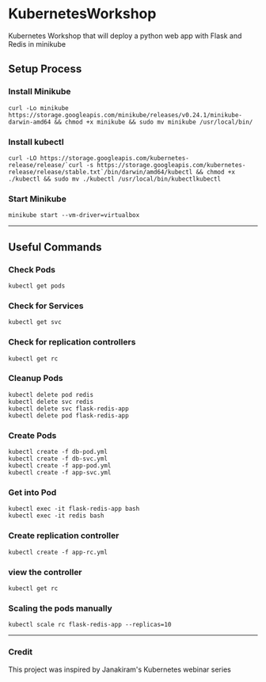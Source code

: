 # KubernetesWorkshop
Kubernetes Workshop that will deploy a python web app with Flask and Redis in minikube

## Setup Process

### Install Minikube
```
curl -Lo minikube https://storage.googleapis.com/minikube/releases/v0.24.1/minikube-darwin-amd64 && chmod +x minikube && sudo mv minikube /usr/local/bin/
```

### Install kubectl
```
curl -LO https://storage.googleapis.com/kubernetes-release/release/`curl -s https://storage.googleapis.com/kubernetes-release/release/stable.txt`/bin/darwin/amd64/kubectl && chmod +x ./kubectl && sudo mv ./kubectl /usr/local/bin/kubectlkubectl 
```

### Start Minikube
```
minikube start --vm-driver=virtualbox
```

---

## Useful Commands

### Check Pods
```
kubectl get pods
```

### Check for Services
```
kubectl get svc
```

### Check for replication controllers
```
kubectl get rc
```

### Cleanup Pods
```
kubectl delete pod redis
kubectl delete svc redis
kubectl delete svc flask-redis-app
kubectl delete pod flask-redis-app
```

### Create Pods 
```
kubectl create -f db-pod.yml
kubectl create -f db-svc.yml
kubectl create -f app-pod.yml
kubectl create -f app-svc.yml
```

### Get into Pod
```
kubectl exec -it flask-redis-app bash
kubectl exec -it redis bash
```

### Create replication controller
```
kubectl create -f app-rc.yml
```

### view the controller
```
kubectl get rc
```

### Scaling the pods manually
```
kubectl scale rc flask-redis-app --replicas=10
```
---

### Credit
This project was inspired by Janakiram's Kubernetes webinar series 

